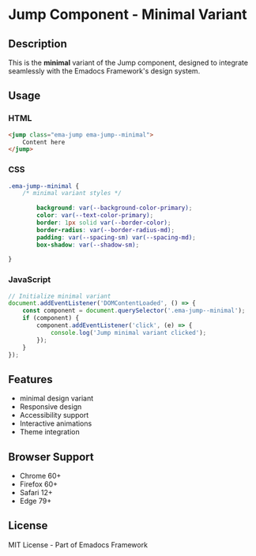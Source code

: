 # Jump Component - Minimal Variant

## Description
This is the **minimal** variant of the Jump component, designed to integrate seamlessly with the Emadocs Framework's design system.

## Usage

### HTML
```html
<jump class="ema-jump ema-jump--minimal">
    Content here
</jump>
```

### CSS
```css
.ema-jump--minimal {
    /* minimal variant styles */
    
        background: var(--background-color-primary);
        color: var(--text-color-primary);
        border: 1px solid var(--border-color);
        border-radius: var(--border-radius-md);
        padding: var(--spacing-sm) var(--spacing-md);
        box-shadow: var(--shadow-sm);
    
}
```

### JavaScript
```javascript
// Initialize minimal variant
document.addEventListener('DOMContentLoaded', () => {
    const component = document.querySelector('.ema-jump--minimal');
    if (component) {
        component.addEventListener('click', (e) => {
            console.log('Jump minimal variant clicked');
        });
    }
});
```

## Features
- minimal design variant
- Responsive design
- Accessibility support
- Interactive animations
- Theme integration

## Browser Support
- Chrome 60+
- Firefox 60+
- Safari 12+
- Edge 79+

## License
MIT License - Part of Emadocs Framework
